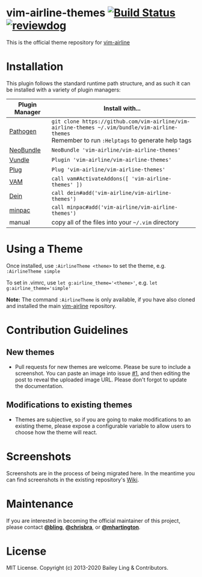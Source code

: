 # vim-airline-themes [![Build Status](https://travis-ci.org/vim-airline/vim-airline-themes.svg?branch=master)](https://travis-ci.org/vim-airline/vim-airline-themes) [![reviewdog](https://github.com/vim-airline/vim-airline-themes/workflows/reviewdog/badge.svg?branch=master)](https://github.com/vim-airline/vim-airline-themes/actions?query=workflow%3Areviewdog+event%3Apush+branch%3Amaster)

This is the official theme repository for [vim-airline][11]

# Installation

This plugin follows the standard runtime path structure, and as such it can be installed with a variety of plugin managers:

| Plugin Manager | Install with... |
| -------------  | ------------- |
| [Pathogen][4]  | `git clone https://github.com/vim-airline/vim-airline-themes ~/.vim/bundle/vim-airline-themes`<br/>Remember to run `:Helptags` to generate help tags |
| [NeoBundle][5] | `NeoBundle 'vim-airline/vim-airline-themes'` |
| [Vundle][6]    | `Plugin 'vim-airline/vim-airline-themes'` |
| [Plug][7]      | `Plug 'vim-airline/vim-airline-themes'` |
| [VAM][8]       | `call vam#ActivateAddons([ 'vim-airline-themes' ])` |
| [Dein][9]      | `call dein#add('vim-airline/vim-airline-themes')` |
| [minpac][10]   | `call minpac#add('vim-airline/vim-airline-themes')` |
| manual         | copy all of the files into your `~/.vim` directory |

# Using a Theme

Once installed, use  `:AirlineTheme <theme>` to set the theme, e.g. `:AirlineTheme simple`

To set in .vimrc, use `let g:airline_theme='<theme>'`, e.g. `let g:airline_theme='simple'`

**Note:** The command `:AirlineTheme` is only available, if you have also cloned and installed the main [vim-airline][11] repository.

# Contribution Guidelines

## New themes

* Pull requests for new themes are welcome.  Please be sure to include a screenshot.  You can paste an image into issue [#1](https://github.com/vim-airline/vim-airline-themes/issues/1), and then editing the post to reveal the uploaded image URL.  Please don't forgot to update the documentation.

## Modifications to existing themes

* Themes are subjective, so if you are going to make modifications to an existing theme, please expose a configurable variable to allow users to choose how the theme will react.

# Screenshots

Screenshots are in the process of being migrated here.  In the meantime you can find screenshots in the existing repository's [Wiki](https://github.com/vim-airline/vim-airline/wiki/Screenshots).

# Maintenance

If you are interested in becoming the official maintainer of this project, please contact [**@bling**][1], [**@chrisbra**][2], or [**@mhartington**][3].

# License

MIT License. Copyright (c) 2013-2020 Bailey Ling & Contributors.


[1]: https://github.com/bling
[2]: https://github.com/chrisbra
[3]: https://github.com/mhartington
[4]: https://github.com/tpope/vim-pathogen
[5]: https://github.com/Shougo/neobundle.vim
[6]: https://github.com/VundleVim/Vundle.vim
[7]: https://github.com/junegunn/vim-plug
[8]: https://github.com/MarcWeber/vim-addon-manager
[9]: https://github.com/Shougo/dein.vim
[10]: https://github.com/k-takata/minpac/
[11]: https://github.com/vim-airline/vim-airline
